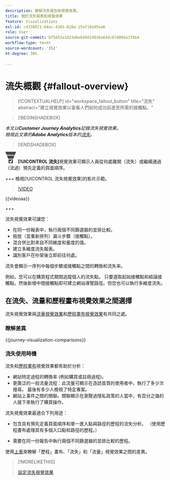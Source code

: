 ```yaml
---
description: 瞭解流失報告和視覺效果。
title: 關於流失報表和視覺效果
feature: Visualizations
exl-id: c4338821-64ac-4345-828a-15af18a95ea6
role: User
source-git-commit: bf5853a1d23d6e648024016a64dc67d09da3fbb4
workflow-type: tm+mt
source-wordcount: '352'
ht-degree: 30%

---
```


# 流失概觀 {#fallout-overview}

<!-- markdownlint-disable MD034 -->

>[!CONTEXTUALHELP]
>id="workspace_fallout_button"
>title="流失"
>abstract="建立視覺效果以查看人們如何成功前進至所需的接觸點。"

<!-- markdownlint-enable MD034 -->


>[!BEGINSHADEBOX]

*本文以&#x200B;**Customer Journey Analytics**記錄流失視覺效果。<br/>檢視此文章的&#x200B;**Adobe Analytics**版本的[流失](https://experienceleague.adobe.com/en/docs/analytics/analyze/analysis-workspace/visualizations/fallout/fallout-flow)。*

>[!ENDSHADEBOX]

![ConversionFunnel](/help/assets/icons/ConversionFunnel.svg) **[!UICONTROL 流失]**&#x200B;視覺效果可顯示人員從何處離開（流失）或繼續通過（流過）預先定義的頁面順序。

+++ 檢視[!UICONTROL 流失視覺效果]的影片示範。

>[!VIDEO](https://video.tv.adobe.com/v/345883/?quality=12)

{{videoaa}}

+++

流失視覺效果可讓您：

* 在同一份報表中，執行兩個不同篩選器的並排比較。
* 拖放（並重新排列）漏斗步驟（接觸點）。
* 混合併比對來自不同維度和量度的值。
* 建立多維度流失報表。
* 識別客戶在吵架後立即前往何處。

流失會顯示一序列中每個步驟或接觸點之間的轉換和流失率。

例如，您可以在購買程式期間追蹤個人的流失點。 只要選取起始接觸點和結論接觸點，然後新增中間接觸點即可建立網站導覽路徑。但您也可以執行多維度流失。

## 在流失、流量和歷程畫布視覺效果之間選擇

流失視覺效果與[流量視覺效果](/help/analysis-workspace/visualizations/c-flow/flow.md)和[歷程畫布視覺效果](/help/analysis-workspace/visualizations/journey-canvas/journey-canvas.md)有共同之處。

### 瞭解差異

<!-- Information in this snippet is shared between Journey canvas, Fallout, and Flow visualization docs -->

{{journey-visualization-comparisons}}

### 流失使用時機

流失和[歷程畫布](/help/analysis-workspace/visualizations/journey-canvas/journey-canvas.md)視覺效果都有助於分析：

* 網站特定過程的轉換率 (例如購買或註冊過程)。
* 更廣泛的一般流量流程：此流量可顯示在造訪首頁的使用者中，執行了多少次搜尋。 最後有多少人檢視了特定專案。
* 網站上事件之間的關聯。關聯顯示在瀏覽過隱私政策的人當中，有百分之幾的人接下來執行了購買操作。

流失視覺效果最適合下列用途：

* 包含具有預先定義頁面順序和單一進入點與路徑的歷程的流失分析。 （使用歷程畫布處理具有多個入口點和路徑的歷程。）

* 需要在同一份報告中執行兩個不同篩選器的並排比較的歷程。

使用[上表](#understand-the-differences)來瞭解「歷程」畫布、「流失」和「流量」視覺效果之間的差異。

>[!MORELIKETHIS]
>
>[設定流失視覺效果](configuring-fallout.md)



